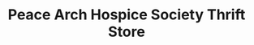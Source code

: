 ---
title: "Peace Arch Hospice Society Thrift Store"
url: /surrey/peace-arch-hospice-society-thrift-store/
shop: charity
---